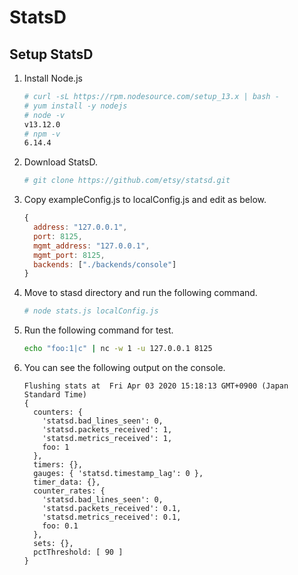 # StatsD

## Setup StatsD
1. Install Node.js
   ```sh
   # curl -sL https://rpm.nodesource.com/setup_13.x | bash -
   # yum install -y nodejs
   # node -v
   v13.12.0
   # npm -v
   6.14.4
   ```
1. Download StatsD.
   ```sh
   # git clone https://github.com/etsy/statsd.git
   ```
1. Copy exampleConfig.js to localConfig.js and edit as below.
   ```js
   {
     address: "127.0.0.1",
     port: 8125,
     mgmt_address: "127.0.0.1",
     mgmt_port: 8125,
     backends: ["./backends/console"]
   }
   ```
1. Move to stasd directory and run the following command.
   ```sh
   # node stats.js localConfig.js
   ```
1. Run the following command for test.
   ```sh
   echo "foo:1|c" | nc -w 1 -u 127.0.0.1 8125
   ```
1. You can see the following output on the console.
   ```
   Flushing stats at  Fri Apr 03 2020 15:18:13 GMT+0900 (Japan Standard Time)
   {
     counters: {
       'statsd.bad_lines_seen': 0,
       'statsd.packets_received': 1,
       'statsd.metrics_received': 1,
       foo: 1
     },
     timers: {},
     gauges: { 'statsd.timestamp_lag': 0 },
     timer_data: {},
     counter_rates: {
       'statsd.bad_lines_seen': 0,
       'statsd.packets_received': 0.1,
       'statsd.metrics_received': 0.1,
       foo: 0.1
     },
     sets: {},
     pctThreshold: [ 90 ]
   }   
   ```
